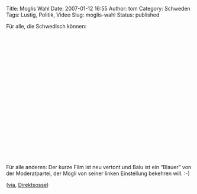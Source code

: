 Title: Moglis Wahl
Date: 2007-01-12 16:55
Author: tom
Category: Schweden
Tags: Lustig, Politik, Video
Slug: moglis-wahl
Status: published

<p>
Für alle, die Schwedisch können:  

<object width="425" height="350">
<param name="movie" value="http://www.youtube.com/v/OWVSOvqlB_Q"></param><param name="wmode" value="transparent"></param>

<embed src="http://www.youtube.com/v/OWVSOvqlB_Q" type="application/x-shockwave-flash" wmode="transparent" width="425" height="350">
</embed>
</object>
</p>
Für alle anderen: Der kurze Film ist neu vertont und Balu ist ein
“Blauer” von der Moderatpartei, der Mogli von seiner linken Einstellung
bekehren will. :-)

([via](http://gudmundson.blogspot.com/2007/01/mowglis-val.html),
[Direktsosse](http://www.youtube.com/watch?v=OWVSOvqlB_Q))

